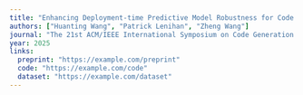 ```yaml
---
title: "Enhancing Deployment-time Predictive Model Robustness for Code Analysis and Optimization"
authors: ["Huanting Wang", "Patrick Lenihan", "Zheng Wang"]
journal: "The 21st ACM/IEEE International Symposium on Code Generation and Optimization (CGO)"
year: 2025
links:
  preprint: "https://example.com/preprint"
  code: "https://example.com/code"
  dataset: "https://example.com/dataset"
---
```

